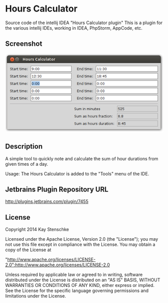 Hours Calculator
================

Source code of the intellij IDEA "Hours Calculator plugin"
This is a plugin for the various intellij IDEs, working in IDEA, PhpStorm, AppCode, etc.


Screenshot
----------
![Hours Calculator Plugin](https://github.com/kstenschke/hourscalculator-plugin/blob/master/screenshot.png?raw=true)


Description
-----------
A simple tool to quickly note and calculate the sum of hour durations from given times of a day.

Usage: The Hours Calculator is added to the "Tools" menu of the IDE.


Jetbrains Plugin Repository URL
-------------------------------
http://plugins.jetbrains.com/plugin/7455


License
-------
Copyright 2014 Kay Stenschke

Licensed under the Apache License, Version 2.0 (the "License");
you may not use this file except in compliance with the License.
You may obtain a copy of the License at

"http://www.apache.org/licenses/LICENSE-2.0":http://www.apache.org/licenses/LICENSE-2.0

Unless required by applicable law or agreed to in writing, software
distributed under the License is distributed on an "AS IS" BASIS,
WITHOUT WARRANTIES OR CONDITIONS OF ANY KIND, either express or implied.
See the License for the specific language governing permissions and
limitations under the License.
